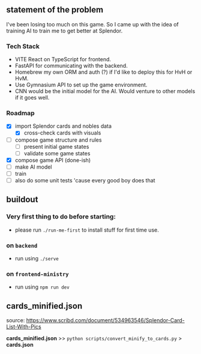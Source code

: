 ## statement of the problem
I've been losing too much on this game. So I came up with the idea of training AI to train me to get better at Splendor.

### Tech Stack
- VITE React on TypeScript for frontend.
- FastAPI for communicating with the backend.
- Homebrew my own ORM and auth (?) if I'd like to deploy this for HvH or HvM.
- Use Gymnasium API to set up the game environment.
- CNN would be the initial model for the AI. Would venture to other models if it goes well.

### Roadmap
- [x] import Splendor cards and nobles data
    - [x] cross-check cards with visuals
- [ ] compose game structure and rules
    - [ ] present initial game states
    - [ ] validate some game states
- [x] compose game API (done-ish)
- [ ] make AI model
- [ ] train
- [ ] also do some unit tests 'cause every good boy does that

## buildout

### Very first thing to do before starting:
- please run `./run-me-first` to install stuff for first time use.

### on `backend`
- run using `./serve`

### on `frontend-ministry`
- run using `npm run dev`

## cards_minified.json
source: https://www.scribd.com/document/534963546/Splendor-Card-List-With-Pics

**cards_minified.json** >>  `python scripts/convert_minify_to_cards.py` > **cards.json**

